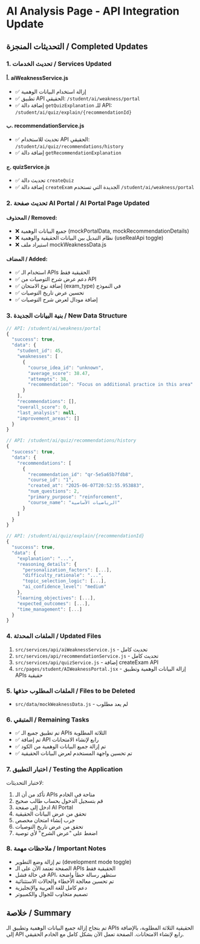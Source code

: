 # AI Analysis Page - API Integration Update

## التحديثات المنجزة / Completed Updates

### 1. تحديث الخدمات / Services Updated

#### أ. aiWeaknessService.js
- ✅ إزالة استخدام البيانات الوهمية
- ✅ تطبيق API الحقيقي: `/student/ai/weakness/portal`
- ✅ إضافة دالة `getQuizExplanation` للـ API: `/student/ai/quiz/explain/{recommendationId}`

#### ب. recommendationService.js  
- ✅ تحديث للاستخدام API الحقيقي: `/student/ai/quiz/recommendations/history`
- ✅ إضافة دالة `getRecommendationExplanation`

#### ج. quizService.js
- ✅ تحديث دالة `createQuiz` 
- ✅ إضافة دالة `createExam` الجديدة التي تستخدم `/student/ai/weakness/portal`

### 2. تحديث صفحة AI Portal / AI Portal Page Updated

#### المحذوف / Removed:
- ❌ جميع البيانات الوهمية (mockPortalData, mockRecommendationDetails)
- ❌ نظام التبديل بين البيانات الحقيقية والوهمية (useRealApi toggle)
- ❌ استيراد ملف mockWeaknessData.js

#### المضاف / Added:
- ✅ استخدام الـ APIs الحقيقية فقط
- ✅ دعم عرض شرح التوصيات من API
- ✅ إضافة نوع الامتحان (exam_type) في النموذج
- ✅ تحسين عرض تاريخ التوصيات
- ✅ إضافة مودال لعرض شرح التوصيات

### 3. بنية البيانات الجديدة / New Data Structure

```javascript
// API: /student/ai/weakness/portal
{
  "success": true,
  "data": {
    "student_id": 45,
    "weaknesses": [
      {
        "course_idea_id": "unknown",
        "average_score": 38.47,
        "attempts": 38,
        "recommendation": "Focus on additional practice in this area"
      }
    ],
    "recommendations": [],
    "overall_score": 0,
    "last_analysis": null,
    "improvement_areas": []
  }
}

// API: /student/ai/quiz/recommendations/history  
{
  "success": true,
  "data": {
    "recommendations": [
      {
        "recommendation_id": "qr-5e5a65b7fdb8",
        "course_id": "1", 
        "created_at": "2025-06-07T20:52:55.953883",
        "num_questions": 2,
        "primary_purpose": "reinforcement",
        "course_name": "الرياضيات الأساسية"
      }
    ]
  }
}

// API: /student/ai/quiz/explain/{recommendationId}
{
  "success": true,
  "data": {
    "explanation": "...",
    "reasoning_details": {
      "personalization_factors": [...],
      "difficulty_rationale": "...",
      "topic_selection_logic": [...],
      "ai_confidence_level": "medium"
    },
    "learning_objectives": [...],
    "expected_outcomes": [...],
    "time_management": [...]
  }
}
```

### 4. الملفات المحدثة / Updated Files

1. `src/services/api/aiWeaknessService.js` - تحديث كامل
2. `src/services/api/recommendationService.js` - تحديث كامل
3. `src/services/api/quizService.js` - إضافة createExam API
4. `src/pages/student/AIWeaknessPortal.jsx` - إزالة البيانات الوهمية وتطبيق APIs حقيقية

### 5. الملفات المطلوب حذفها / Files to be Deleted

- `src/data/mockWeaknessData.js` - لم يعد مطلوب

### 6. المتبقي / Remaining Tasks

- ✅ تم تطبيق جميع الـ APIs الثلاثة المطلوبة
- ✅ تم إضافة API رابع لإنشاء الامتحانات
- ✅ تم إزالة جميع البيانات الوهمية من الكود
- ✅ تم تحسين واجهة المستخدم لعرض البيانات الحقيقية

### 7. اختبار التطبيق / Testing the Application

لاختبار التحديثات:

1. تأكد من أن الـ APIs متاحة في الخادم
2. قم بتسجيل الدخول بحساب طالب صحيح
3. ادخل إلى صفحة AI Portal
4. تحقق من عرض البيانات الحقيقية
5. جرب إنشاء امتحان مخصص
6. تحقق من عرض تاريخ التوصيات
7. اضغط على "عرض الشرح" لأي توصية

### 8. ملاحظات مهمة / Important Notes

- تم إزالة وضع التطوير (development mode toggle) 
- الصفحة تعتمد الآن على الـ APIs الحقيقية فقط
- في حالة فشل API، ستظهر رسالة خطأ واضحة
- تم تحسين معالجة الأخطاء والحالات الاستثنائية
- دعم كامل للغة العربية والإنجليزية
- تصميم متجاوب للجوال والكمبيوتر

## خلاصة / Summary

تم بنجاح إزالة جميع البيانات الوهمية وتطبيق الـ APIs الحقيقية الثلاثة المطلوبة، بالإضافة إلى API رابع لإنشاء الامتحانات. الصفحة تعمل الآن بشكل كامل مع الخادم الحقيقي.